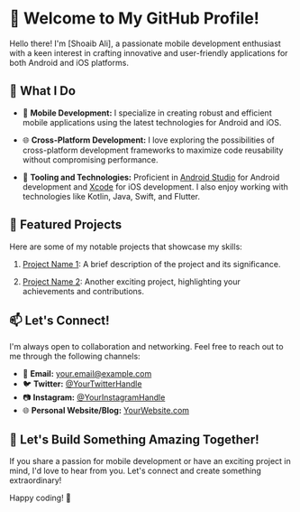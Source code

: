 # 👋 Welcome to My GitHub Profile!

Hello there! I'm [Shoaib Ali], a passionate mobile development enthusiast with a keen interest in crafting innovative and user-friendly applications for both Android and iOS platforms.

## 🚀 What I Do

- 📱 **Mobile Development:** I specialize in creating robust and efficient mobile applications using the latest technologies for Android and iOS.
  
- 🌐 **Cross-Platform Development:** I love exploring the possibilities of cross-platform development frameworks to maximize code reusability without compromising performance.

- 🧰 **Tooling and Technologies:** Proficient in [Android Studio](https://developer.android.com/studio) for Android development and [Xcode](https://developer.apple.com/xcode/) for iOS development. I also enjoy working with technologies like Kotlin, Java, Swift, and Flutter.

## 🌟 Featured Projects

Here are some of my notable projects that showcase my skills:

1. [Project Name 1](link-to-repository): A brief description of the project and its significance.

2. [Project Name 2](link-to-repository): Another exciting project, highlighting your achievements and contributions.

## 📫 Let's Connect!

I'm always open to collaboration and networking. Feel free to reach out to me through the following channels:

- 📧 **Email:** [your.email@example.com](mailto:your.email@example.com)
- 🐦 **Twitter:** [@YourTwitterHandle](https://twitter.com/YourTwitterHandle)
- 📷 **Instagram:** [@YourInstagramHandle](https://www.instagram.com/YourInstagramHandle)
- 🌐 **Personal Website/Blog:** [YourWebsite.com](https://www.yourwebsite.com)

## 🤝 Let's Build Something Amazing Together!

If you share a passion for mobile development or have an exciting project in mind, I'd love to hear from you. Let's connect and create something extraordinary!

Happy coding! 🚀

